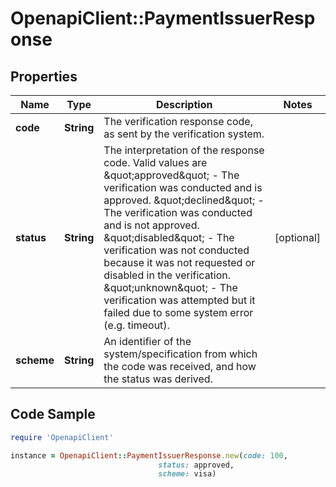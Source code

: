 # OpenapiClient::PaymentIssuerResponse

## Properties

Name | Type | Description | Notes
------------ | ------------- | ------------- | -------------
**code** | **String** | The verification response code, as sent by the verification system. | 
**status** | **String** | The interpretation of the response code. Valid values are \&quot;approved\&quot; - The verification was conducted and is approved. \&quot;declined\&quot; - The verification was conducted and is not approved. \&quot;disabled\&quot; - The verification was not conducted because it was not requested or disabled in the verification. \&quot;unknown\&quot; - The verification was attempted but it failed due to some system error (e.g. timeout). | [optional] 
**scheme** | **String** | An identifier of the system/specification from which the code was received, and how the status was derived. | 

## Code Sample

```ruby
require 'OpenapiClient'

instance = OpenapiClient::PaymentIssuerResponse.new(code: 100,
                                 status: approved,
                                 scheme: visa)
```


